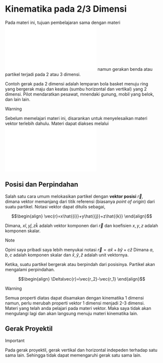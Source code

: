 # Kinematika pada 2/3 Dimensi
Pada materi ini, tujuan pembelajaran sama dengan materi ![kinematika pada 1 dimensi](03_Kinematika_1D.md) namun gerakan benda atau partikel terjadi pada 2 atau 3 dimensi. 

Contoh gerak pada 2 dimensi adalah lemparan bola basket menuju ring yang bergerak maju dan keatas (sumbu horizontal dan vertikal) yang 2 dimensi. Pilot mendaratkan pesawat, mnendaki gunung, mobil yang belok, dan lain lain.

> [!WARNING]
> Sebelum memelajari materi ini, disarankan untuk menyelesaikan materi vektor terlebih dahulu. Materi dapat diakses melalui ![link disini](02_vector.md)

## Posisi dan Perpindahan
Salah satu cara umum melokasikan partikel dengan **vektor posisi** $\vec{r}$, dimana vektor memanjang dari titik referensi (biasanya *point of origin*) dari suatu partikel. Notasi vektor dapat ditulis sebagai,

$$\begin{align}
\vec{r}=x\hat{{i}}+y\hat{{j}}+z\hat{{k}}
\end{align}$$

Dimana, $x\hat{{i}},y\hat{{j}},z\hat{{k}}$ adalah vektor komponen dari $\vec{r}$ dan koefisien $x,y,z$ adalah komponen skalar.

> [!NOTE]
> Opini saya pribadi saya lebih menyukai notasi $\vec{r}=a\hat{x}+b\hat{y}+c\hat{z}$
> Dimana $a,b,c$ adalah komponen skalar dan $\hat{x},\hat{y},\hat{z}$ adalah unit vektornya.

Ketika, suatu partikel bergerak atau berpindah dari posisinya. Partikel akan mengalami perpindahan.

$$\begin{align}
\Delta\vec{r}=\vec{r_2}-\vec{r_1}
\end{align}$$

> [!WARNING]
> Semua properti diatas dapat disamakan dengan kinematika 1 dimensi namun, perlu merubah properti vektor 1 dimensi menjadi 2-3 dimensi. Materi yang telah anda pelajari pada materi vektor. Maka saya tidak akan mengulangi lagi dan akan langsung menuju materi kinematika lain.

## Gerak Proyektil

> [!IMPORTANT]
> Pada gerak proyektil, gerak vertikal dan horizontal indepeden terhadap satu sama lain. Sehingga tidak dapat memengaruhi gerak satu sama lain.